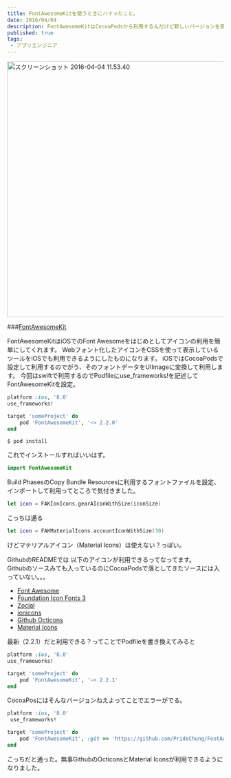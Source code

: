 ```yaml
---
title: FontAwesomeKitを使うときにハマったこと。
date: 2016/04/04
description: FontAwesomeKitはCocoaPodsから利用するんだけど新しいバージョンを使いたいときにしたこと。
published: true
tags: 
 - アプリエンジニア
---
```


<a data-flickr-embed="true"  href="https://www.flickr.com/photos/shigeki_takeguchi/25618827744/in/dateposted-public/" title="スクリーンショット 2016-04-04 11.53.40"><img src="https://farm2.staticflickr.com/1652/25618827744_a3a83b83bb_z.jpg" width="640" height="593" alt="スクリーンショット 2016-04-04 11.53.40" class="image-border"></a><script async src="//embedr.flickr.com/assets/client-code.js" charset="utf-8"></script>

###[FontAwesomeKit](https://github.com/PrideChung/FontAwesomeKit)

FontAwesomeKitはiOSでのFont Awesomeをはじめとしてアイコンの利用を簡単にしてくれます。
Webフォント化したアイコンをCSSを使って表示しているツールをiOSでも利用できるようにしたものになります。
iOSではCocoaPodsで設定して利用するのでがう、そのフォントデータをUIImageに変換して利用します。
今回はswiftで利用するのでPodfileにuse_frameworks!を記述してFontAwesomeKitを設定。

<!-- more -->

```ruby
platform :ios, '8.0'
use_frameworks!

target 'someProject' do
	pod 'FontAwesomeKit', '~> 2.2.0'
end
```
```
$ pod install
```
これでインストールすればいいはず。

```swift
import FontAwesomeKit
```
Build PhasesのCopy Bundle Resourcesに利用するフォントファイルを設定、インポートして利用ってところで気付きました。

```swift
let icon = FAKIonIcons.gearAIconWithSize(iconSize)
```
こっちは通る

```swift
let icon = FAKMaterialIcons.accountIconWithSize(30)
```
けどマテリアルアイコン（Material Icons）は使えない？っぽい。  

GithubのREADMEでは  以下のアイコンが利用できるってなってます。  
Githubのソースみても入っているのにCocoaPodsで落としてきたソースには入っていない。。。

* [Font Awesome](https://fontawesome.io/)
* [Foundation Icon Fonts 3](https://zurb.com/playground/foundation-icon-fonts-3)
* [Zocial](https://zocial.smcllns.com/)
* [ionicons](https://ionicons.com/)
* [Github Octicons](https://octicons.github.com/)
* [Material Icons](https://google.github.io/material-design-icons/)

最新（2.2.1）だと利用できる？ってことでPodfileを書き換えてみると

```ruby
platform :ios, '8.0'
use_frameworks!

target 'someProject' do
	pod 'FontAwesomeKit', '~> 2.2.1'
end
```

CocoaPosにはそんなバージョンねえよってことでエラーがでる。

```ruby
platform :ios, '8.0'
 use_frameworks!

target 'someProject' do
	pod 'FontAwesomeKit', :git => 'https://github.com/PrideChung/FontAwesomeKit.git'
end
```

こっちだと通った。無事GithubのOcticonsとMaterial Iconsが利用できるようになりました。
